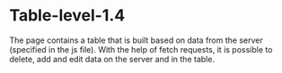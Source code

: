 # Table-level-1.4

The page contains a table that is built based on data from the server (specified in the js file). With the help of fetch requests, it is possible to delete, add and edit data on the server and in the table.
